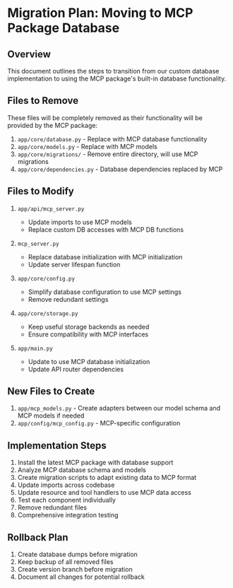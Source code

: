 # Migration Plan: Moving to MCP Package Database

## Overview

This document outlines the steps to transition from our custom database implementation to using the MCP package's built-in database functionality.

## Files to Remove

These files will be completely removed as their functionality will be provided by the MCP package:

1. `app/core/database.py` - Replace with MCP database functionality
2. `app/core/models.py` - Replace with MCP models
3. `app/core/migrations/` - Remove entire directory, will use MCP migrations
4. `app/core/dependencies.py` - Database dependencies replaced by MCP

## Files to Modify

1. `app/api/mcp_server.py`
   - Update imports to use MCP models
   - Replace custom DB accesses with MCP DB functions

2. `mcp_server.py`
   - Replace database initialization with MCP initialization
   - Update server lifespan function

3. `app/core/config.py`
   - Simplify database configuration to use MCP settings
   - Remove redundant settings

4. `app/core/storage.py` 
   - Keep useful storage backends as needed
   - Ensure compatibility with MCP interfaces

5. `app/main.py`
   - Update to use MCP database initialization
   - Update API router dependencies

## New Files to Create

1. `app/mcp_models.py` - Create adapters between our model schema and MCP models if needed
2. `app/config/mcp_config.py` - MCP-specific configuration

## Implementation Steps

1. Install the latest MCP package with database support
2. Analyze MCP database schema and models
3. Create migration scripts to adapt existing data to MCP format
4. Update imports across codebase
5. Update resource and tool handlers to use MCP data access
6. Test each component individually
7. Remove redundant files
8. Comprehensive integration testing

## Rollback Plan

1. Create database dumps before migration
2. Keep backup of all removed files
3. Create version branch before migration
4. Document all changes for potential rollback 